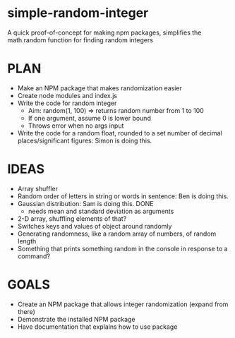 # simple-random-integer

A quick proof-of-concept for making npm packages, simplifies the math.random function for finding random integers

# PLAN

- Make an NPM package that makes randomization easier
- Create node modules and index.js
- Write the code for random integer
  - Aim: random(1, 100) => returns random number from 1 to 100
  - If one argument, assume 0 is lower bound
  - Throws error when no args input
 - Write the code for a random float, rounded to a set number of decimal places/significant figures: Simon is doing this.

# IDEAS

- Array shuffler
- Random order of letters in string or words in sentence: Ben is doing this.
- Gaussian distribution: Sam is doing this. DONE
  - needs mean and standard deviation as arguments
- 2-D array, shuffling elements of that?
- Switches keys and values of object around randomly
- Generating randomness, like a random array of numbers, of random length
- Something that prints something random in the console in response to a command?

# GOALS

- Create an NPM package that allows integer randomization (expand from there)
- Demonstrate the installed NPM package
- Have documentation that explains how to use package
